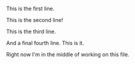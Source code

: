 This is the first line.

This is the second line!

This is the third line.

And a final fourth line. This is it.

Right now I'm in the middle of working on this file.